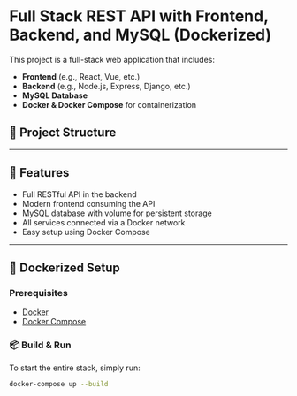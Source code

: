 # Full Stack REST API with Frontend, Backend, and MySQL (Dockerized)

This project is a full-stack web application that includes:

- **Frontend** (e.g., React, Vue, etc.)
- **Backend** (e.g., Node.js, Express, Django, etc.)
- **MySQL Database**
- **Docker & Docker Compose** for containerization

## 🧱 Project Structure


---

## 🚀 Features

- Full RESTful API in the backend
- Modern frontend consuming the API
- MySQL database with volume for persistent storage
- All services connected via a Docker network
- Easy setup using Docker Compose

---

## 🐳 Dockerized Setup

### Prerequisites

- [Docker](https://www.docker.com/)
- [Docker Compose](https://docs.docker.com/compose/)

### 📦 Build & Run

To start the entire stack, simply run:

```bash
docker-compose up --build
